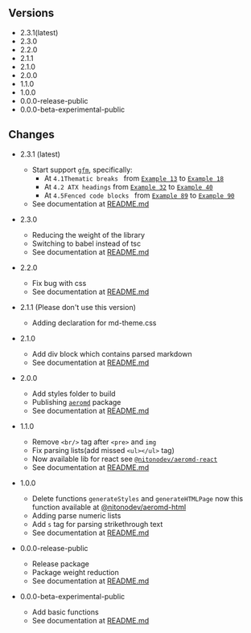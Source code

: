 ## Versions

-   2.3.1(latest)
-   2.3.0
-   2.2.0
-   2.1.1
-   2.1.0
-   2.0.0
-   1.1.0
-   1.0.0
-   0.0.0-release-public
-   0.0.0-beta-experimental-public

## Changes

-   2.3.1 (latest)

    -   Start support [`gfm`](https://github.github.com/gfm/), specifically:
        -   At `4.1Thematic breaks ` from [`Example 13`](https://github.github.com/gfm/#example-13) to [`Example 18`](https://github.github.com/gfm/#example-18)
        -   At `4.2 ATX headings` from [`Example 32`](https://github.github.com/gfm/#example-32) to [`Example 40`](https://github.github.com/gfm/#example-40)
        -   At `4.5Fenced code blocks ` from [`Example 89`](https://github.github.com/gfm/#example-89) to [`Example 90`](https://github.github.com/gfm/#example-90)
    -   See documentation at [README.md](https://www.npmjs.com/package/@nitonodev/aeromd/v/2.3.1)

-   2.3.0

    -   Reducing the weight of the library
    -   Switching to babel instead of tsc
    -   See documentation at [README.md](https://www.npmjs.com/package/@nitonodev/aeromd/v/2.3.0)

-   2.2.0

    -   Fix bug with css
    -   See documentation at [README.md](https://www.npmjs.com/package/@nitonodev/aeromd/v/2.2.0)

-   2.1.1 (Please don't use this version)

    -   Adding declaration for md-theme.css

-   2.1.0

    -   Add div block which contains parsed markdown
    -   See documentation at [README.md](https://www.npmjs.com/package/@nitonodev/aeromd/v/2.1.0)

-   2.0.0

    -   Add styles folder to build
    -   Publishing [`aeromd`](https://www.npmjs.com/package/aeromd) package
    -   See documentation at [README.md](https://www.npmjs.com/package/@nitonodev/aeromd/v/2.0.0)

-   1.1.0
    -   Remove `<br/>` tag after `<pre>` and `img`
    -   Fix parsing lists(add missed `<ul></ul>` tag)
    -   Now available lib for react see [`@nitonodev/aeromd-react`](https://www.npmjs.com/package/@nitonodev/aeromd-react)
    -   See documentation at [README.md](https://www.npmjs.com/package/@nitonodev/aeromd/v/1.1.0)
-   1.0.0

    -   Delete functions `generateStyles` and `generateHTMLPage` now this function available at [@nitonodev/aeromd-html](https://www.npmjs.com/package/@nitonodev/aeromd-html)
    -   Adding parse numeric lists
    -   Add `s` tag for parsing strikethrough text
    -   See documentation at [README.md](https://www.npmjs.com/package/@nitonodev/aeromd/v/1.0.0)

-   0.0.0-release-public

    -   Release package
    -   Package weight reduction
    -   See documentation at [README.md](https://www.npmjs.com/package/@nitonodev/aeromd/v/0.0.0-release-public)

-   0.0.0-beta-experimental-public
    -   Add basic functions
    -   See documentation at [README.md](https://www.npmjs.com/package/@nitonodev/aeromd/v/0.0.0-beta-experimental-public)
